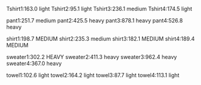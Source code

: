 Tshirt1:163.0 light
Tshirt2:95.1 light
Tshirt3:236.1 medium
Tshirt4:174.5 light

pant1:251.7 medium
pant2:425.5 heavy
pant3:878.1 heavy
pant4:526.8 heavy

shirt1:198.7 MEDIUM
shirt2:235.3 medium
shirt3:182.1 MEDIUM
shirt4:189.4 MEDIUM

sweater1:302.2 HEAVY
sweater2:411.3 heavy
sweater3:962.4 heavy
sweater4:367.0 heavy

towel1:102.6 light
towel2:164.2 light
towel3:87.7 light
towel4:113.1 light

